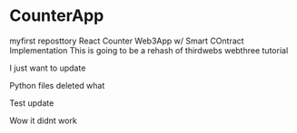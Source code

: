 # CounterApp
myfirst reposttory
React Counter Web3App w/ Smart COntract Implementation 
This is going to be a rehash of thirdwebs webthree tutorial

I just want to update

Python files deleted what

Test update

Wow it didnt work
